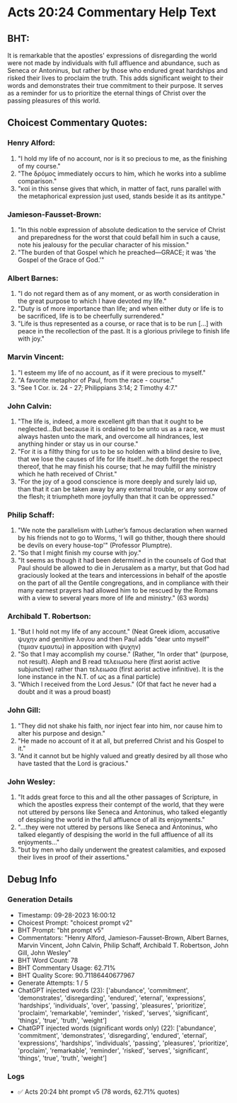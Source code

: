 # Acts 20:24 Commentary Help Text

## BHT:
It is remarkable that the apostles' expressions of disregarding the world were not made by individuals with full affluence and abundance, such as Seneca or Antoninus, but rather by those who endured great hardships and risked their lives to proclaim the truth. This adds significant weight to their words and demonstrates their true commitment to their purpose. It serves as a reminder for us to prioritize the eternal things of Christ over the passing pleasures of this world.

## Choicest Commentary Quotes:
### Henry Alford:
1. "I hold my life of no account, nor is it so precious to me, as the finishing of my course."
2. "The δρόμος immediately occurs to him, which he works into a sublime comparison."
3. "καί in this sense gives that which, in matter of fact, runs parallel with the metaphorical expression just used, stands beside it as its antitype."

### Jamieson-Fausset-Brown:
1. "In this noble expression of absolute dedication to the service of Christ and preparedness for the worst that could befall him in such a cause, note his jealousy for the peculiar character of his mission."
2. "The burden of that Gospel which he preached—GRACE; it was 'the Gospel of the Grace of God.'"

### Albert Barnes:
1. "I do not regard them as of any moment, or as worth consideration in the great purpose to which I have devoted my life."
2. "Duty is of more importance than life; and when either duty or life is to be sacrificed, life is to be cheerfully surrendered."
3. "Life is thus represented as a course, or race that is to be run [...] with peace in the recollection of the past. It is a glorious privilege to finish life with joy."

### Marvin Vincent:
1. "I esteem my life of no account, as if it were precious to myself."
2. "A favorite metaphor of Paul, from the race - course."
3. "See 1 Cor. ix. 24 - 27; Philippians 3:14; 2 Timothy 4:7."

### John Calvin:
1. "The life is, indeed, a more excellent gift than that it ought to be neglected...But because it is ordained to be unto us as a race, we must always hasten unto the mark, and overcome all hindrances, lest anything hinder or stay us in our course." 
2. "For it is a filthy thing for us to be so holden with a blind desire to live, that we lose the causes of life for life itself...he doth forget the respect thereof, that he may finish his course; that he may fulfill the ministry which he hath received of Christ."
3. "For the joy of a good conscience is more deeply and surely laid up, than that it can be taken away by any external trouble, or any sorrow of the flesh; it triumpheth more joyfully than that it can be oppressed."

### Philip Schaff:
1. "We note the parallelism with Luther’s famous declaration when warned by his friends not to go to Worms, 'I will go thither, though there should be devils on every house-top'" (Professor Plumptre).
2. "So that I might finish my course with joy."
3. "It seems as though it had been determined in the counsels of God that Paul should be allowed to die in Jerusalem as a martyr, but that God had graciously looked at the tears and intercessions in behalf of the apostle on the part of all the Gentile congregations, and in compliance with their many earnest prayers had allowed him to be rescued by the Romans with a view to several years more of life and ministry." (63 words)

### Archibald T. Robertson:
1. "But I hold not my life of any account." (Neat Greek idiom, accusative ψυχην and genitive λογου and then Paul adds "dear unto myself" (τιμιαν εμαυτω) in apposition with ψυχην)
2. "So that I may accomplish my course." (Rather, "In order that" (purpose, not result). Aleph and B read τελειωσω here (first aorist active subjunctive) rather than τελειωσα (first aorist active infinitive). It is the lone instance in the N.T. of ως as a final particle)
3. "Which I received from the Lord Jesus." (Of that fact he never had a doubt and it was a proud boast)

### John Gill:
1. "They did not shake his faith, nor inject fear into him, nor cause him to alter his purpose and design."
2. "He made no account of it at all, but preferred Christ and his Gospel to it."
3. "And it cannot but be highly valued and greatly desired by all those who have tasted that the Lord is gracious."

### John Wesley:
1. "It adds great force to this and all the other passages of Scripture, in which the apostles express their contempt of the world, that they were not uttered by persons like Seneca and Antoninus, who talked elegantly of despising the world in the full affluence of all its enjoyments."
2. "...they were not uttered by persons like Seneca and Antoninus, who talked elegantly of despising the world in the full affluence of all its enjoyments..."
3. "but by men who daily underwent the greatest calamities, and exposed their lives in proof of their assertions."


## Debug Info
### Generation Details
- Timestamp: 09-28-2023 16:00:12
- Choicest Prompt: "choicest prompt v2"
- BHT Prompt: "bht prompt v5"
- Commentators: "Henry Alford, Jamieson-Fausset-Brown, Albert Barnes, Marvin Vincent, John Calvin, Philip Schaff, Archibald T. Robertson, John Gill, John Wesley"
- BHT Word Count: 78
- BHT Commentary Usage: 62.71%
- BHT Quality Score: 90.71186440677967
- Generate Attempts: 1 / 5
- ChatGPT injected words (23):
	['abundance', 'commitment', 'demonstrates', 'disregarding', 'endured', 'eternal', 'expressions', 'hardships', 'individuals', 'over', 'passing', 'pleasures', 'prioritize', 'proclaim', 'remarkable', 'reminder', 'risked', 'serves', 'significant', 'things', 'true', 'truth', 'weight']
- ChatGPT injected words (significant words only) (22):
	['abundance', 'commitment', 'demonstrates', 'disregarding', 'endured', 'eternal', 'expressions', 'hardships', 'individuals', 'passing', 'pleasures', 'prioritize', 'proclaim', 'remarkable', 'reminder', 'risked', 'serves', 'significant', 'things', 'true', 'truth', 'weight']

### Logs
- ✅ Acts 20:24 bht prompt v5 (78 words, 62.71% quotes)